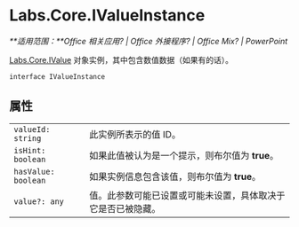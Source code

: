 
# <a name="labs.core.ivalueinstance"></a>Labs.Core.IValueInstance

 _**适用范围：**Office 相关应用? | Office 外接程序? | Office Mix? | PowerPoint_

[Labs.Core.IValue](../../reference/office-mix/labs.core.ivalue.md) 对象实例，其中包含数值数据（如果有的话）。

```
interface IValueInstance
```


## <a name="properties"></a>属性


|||
|:-----|:-----|
| `valueId: string`|此实例所表示的值 ID。|
| `isHint: boolean`|如果此值被认为是一个提示，则布尔值为 **true**。|
| `hasValue: boolean`|如果实例信息包含该值，则布尔值为 **true**。|
| `value?: any`|值。此参数可能已设置或可能未设置，具体取决于它是否已被隐藏。|
